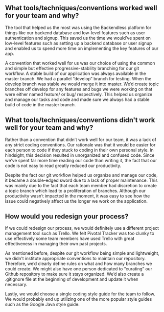 ## What tools/techniques/conventions worked well for your team and why?

The tool that helped us the most was using the Backendless platform for things like our backend database and low-level features such as user authentication and signup. This saved us the time we would’ve spent on low-level features such as setting up a backend database or user signup and enabled  us to spend more time on implementing the key features of our app.

A convention that worked well for us was our choice of using the common and simple but effective progressive-stability branching for our git workflow. A stable build of our application was always available in the master branch. We had a parallel “develop” branch for testing. When the develop branch was stable we would merge it into master. We’d create topic branches off develop for any features and bugs we were working on that were either named feature/<feature> or bug/<bug> respectively. This helped us organize and manage our tasks and code and made sure we always had a stable build of code in the master branch.

## What tools/techniques/conventions didn't work well for your team and why?

Rather than a convention that didn’t work well for our team, it was a lack of any strict coding conventions. Our rationale was that it would be easier for each person to code if they stuck to coding in their own personal style. In hindsight, this decision resulted in unorganized and confused code. Since we’ve spent far more time reading our code than writing it, the fact that our code is not easy to read greatly reduced our productivity.

Despite the fact our git workflow helped us organize and manage our code, it became a double-edged sword due to a lack of proper maintenance. This was mainly due to the fact that each team member had discretion to create a topic branch which lead to a proliferation of branches. Although our productivity wasn’t impacted in the moment, it was easy to see how the issue could negatively affect us the longer we work on the application.

## How would you redesign your process?

If we could redesign our process, we would definitely use a different project management tool such as Trello. We felt Pivotal Tracker was too clunky to use effectively some team members have used Trello with great effectiveness in managing their own past projects.

As mentioned before, despite our git workflow being simple and lightweight, we didn't institute appropriate conventions to maintain our repository. Therefore, we’d clearly define rules on what and how many branches we could create. We might also have one person dedicated to “curating” our Github repository to make sure it stays organized. We’d also create a .gitignore file at the beginning of development and update it when necessary.

Lastly, we would choose a single coding style guide for the team to follow. We would probably end up utilizing one of the more popular style guides such as the Google Java style guide.

